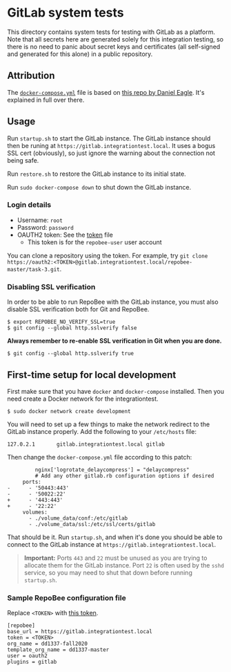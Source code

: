 # GitLab system tests
This directory contains system tests for testing with GitLab as a platform.
Note that all secrets here are generated solely for this integration testing,
so there is no need to panic about secret keys and certificates (all
self-signed and generated for this alone) in a public repository.

## Attribution
The [`docker-compose.yml`](docker-compose.yml) file is based on [this repo by
Daniel Eagle](https://github.com/GetchaDEAGLE/gitlab-https-docker).  It's
explained in full over there.

## Usage
Run `startup.sh` to start the GitLab instance. The GitLab instance should then
be runing at `https://gitlab.integrationtest.local`. It uses a bogus SSL cert
(obviously), so just ignore the warning about the connection not being safe.

Run `restore.sh` to restore the GitLab instance to its initial state.

Run `sudo docker-compose down` to shut down the GitLab instance.

### Login details
* Username: `root`
* Password: `password`
* OAUTH2 token: See the [token](token) file
    - This token is for the `repobee-user` user account

You can clone a repository using the token. For example, try `git clone
https://oauth2:<TOKEN>@gitlab.integrationtest.local/repobee-master/task-3.git`.

### Disabling SSL verification
In order to be able to run RepoBee with the GitLab instance, you must also
disable SSL verification both for Git and RepoBee.

```
$ export REPOBEE_NO_VERIFY_SSL=true
$ git config --global http.sslverify false
```

 **Always remember to re-enable SSL verification in Git when you are done.**

 ```
 $ git config --global http.sslverify true
 ```

## First-time setup for local development
First make sure that you have `docker` and `docker-compose` installed. Then
you need create a Docker network for the integrationtest.

```
$ sudo docker network create development
```

You will need to set up a few things to make the network redirect to the GitLab
instance properly. Add the following to your `/etc/hosts` file:

```
127.0.2.1       gitlab.integrationtest.local gitlab
```

Then change the `docker-compose.yml` file according to this patch:

```
         nginx['logrotate_delaycompress'] = "delaycompress"
         # Add any other gitlab.rb configuration options if desired
     ports:
-      - '50443:443'
-      - '50022:22'
+      - '443:443'
+      - '22:22'
     volumes:
       - ./volume_data/conf:/etc/gitlab
       - ./volume_data/ssl:/etc/ssl/certs/gitlab
```

That should be it. Run `startup.sh`, and when it's done you should be able to
connect to the GitLab instance at `https://gitlab.integrationtest.local`.

> **Important:** Ports `443` and `22` must be unused as you are trying to
> allocate them for the GitLab instance. Port `22` is often used by the `sshd`
> service, so you may need to shut that down before running `startup.sh`.

### Sample RepoBee configuration file
Replace `<TOKEN>` with [this token](token).

```
[repobee]
base_url = https://gitlab.integrationtest.local
token = <TOKEN>
org_name = dd1337-fall2020
template_org_name = dd1337-master
user = oauth2
plugins = gitlab
```
